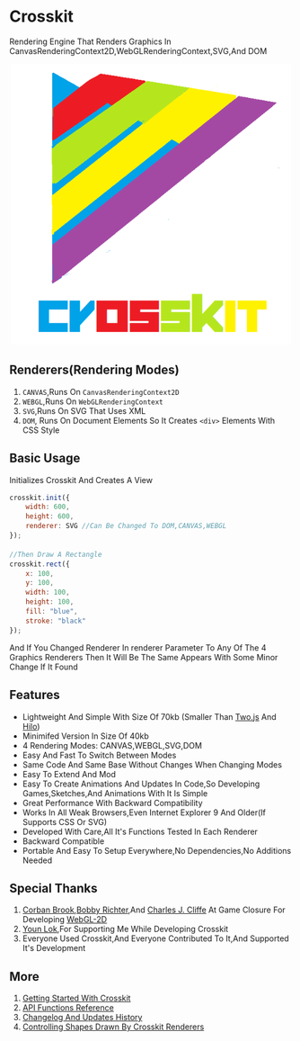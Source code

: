 # Crosskit
Rendering Engine That Renders Graphics In CanvasRenderingContext2D,WebGLRenderingContext,SVG,And DOM

<div align="center">
    <img src="crosskit_logo_new.png" width="500" height="500">
</div>

## Renderers(Rendering Modes)
1. `CANVAS`,Runs On `CanvasRenderingContext2D`
2. `WEBGL`,Runs On `WebGLRenderingContext`
3. `SVG`,Runs On SVG That Uses XML
4. `DOM`, Runs On Document Elements So It Creates `<div>` Elements With CSS Style 

## Basic Usage
Initializes Crosskit And Creates A View
```javascript
crosskit.init({
    width: 600,
    height: 600,
    renderer: SVG //Can Be Changed To DOM,CANVAS,WEBGL
});

//Then Draw A Rectangle
crosskit.rect({
    x: 100,
    y: 100,
    width: 100,
    height: 100,
    fill: "blue",
    stroke: "black"
});
```
And If You Changed Renderer In renderer Parameter To Any Of The 4 Graphics Renderers Then It Will Be The Same Appears With Some Minor Change If It Found

## Features
- Lightweight And Simple With Size Of 70kb (Smaller Than [Two.js](https://two.js.org) And [Hilo](https://hiloteam.github.io))
- Minimifed Version In Size Of 40kb
- 4 Rendering Modes: CANVAS,WEBGL,SVG,DOM
- Easy And Fast To Switch Between Modes
- Same Code And Same Base Without Changes When Changing Modes
- Easy To Extend And Mod
- Easy To Create Animations And Updates In Code,So Developing Games,Sketches,And Animations  With It Is Simple
- Great Performance With Backward Compatibility
- Works In All Weak Browsers,Even Internet Explorer 9 And Older(If Supports CSS Or SVG)
- Developed With Care,All It's Functions Tested In Each Renderer
- Backward Compatible
- Portable And Easy To Setup Everywhere,No Dependencies,No Additions Needed

## Special Thanks
1. [Corban Brook](http://twitter.com/corban),[Bobby Richter](http://twitter.com/secretrobotron),And [Charles J. Cliffe](http://twitter.com/ccliffe) At Game Closure For Developing [WebGL-2D](https://github.com/gameclosure/webgl-2d)
2. [Youn Lok](https://github.com/younlok),For Supporting Me While Developing Crosskit
3. Everyone Used Crosskit,And Everyone Contributed To It,And Supported It's Development

## More
1. [Getting Started With Crosskit](https://github.com/Rabios/Crosskit/blob/master/getting_started.md)
2. [API Functions Reference](https://github.com/Rabios/Crosskit/blob/master/crosskit_api.md)
3. [Changelog And Updates History](https://github.com/Rabios/Crosskit/blob/master/changelog.md)	
4. [Controlling Shapes Drawn By Crosskit Renderers](https://github.com/Rabios/Crosskit/blob/master/controlling_shapes_directly.md)